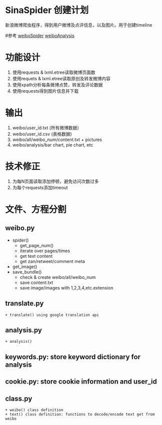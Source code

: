 # SinaSpider 创建计划
新浪微博爬虫程序，得到用户微博及点评信息，以及图片。用于创建timeline

#参考 
[weiboSpider](https://github.com/knightReigh/weiboSpider-1)
[weiboAnalysis](https://github.com/dingmyu/weibo_analysis)

# 功能设计
1. 使用requests & lxml.etree读取微博页面数
2. 使用requets & lxml.etree读取原创及转发微博内容
3. 使用xpath分析每条微博点赞，转发及评论数据
4. 使用requests得到图片信息并下载

# 输出
1. weibo/user_id.txt (所有微博数据）
2. weibo/user_id.csv (表格数据)
3. weibo/all/weibo_num/content.txt + pictures
4. weibo/analysis/bar chart, pie chart, etc

# 技术修正
1. 为每N页面读取添加停顿，避免访问次数过多
2. 为每个requests添加timeout

# 文件、方程分割
## weibo.py
  + spider()
      + get_page_num()
      + iterate over pages/times
      + get text content
      + get zan/retweet/comment meta
   + get_image()
   + save_bundle()
      + check & create weibo/all/weibo_num
      + save content.txt
      + save image/images with 1,2,3,4,etc.extension
      
 ## translate.py
    + translate() using google translation api
  
  
 ## analysis.py
    + analysis()
 
 ## keywords.py: store keyword dictionary for analysis
 
 ## cookie.py: store cookie information and user_id
 
 ## class.py
    + weibo() class definition
    + text() class definition: functions to decode/encode text get from weibo
